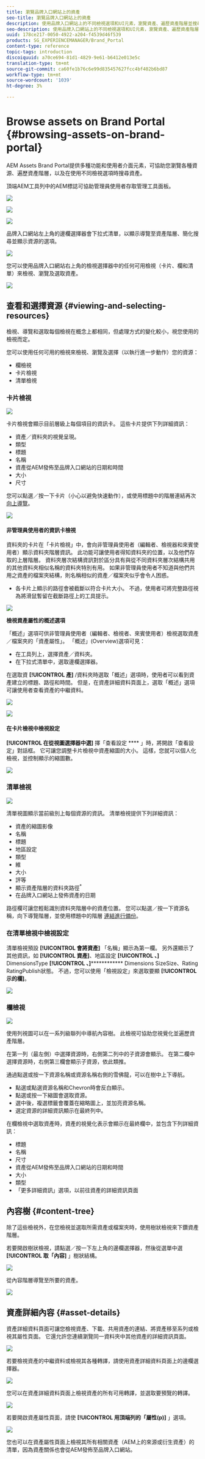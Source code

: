 ```yaml
---
title: 瀏覽品牌入口網站上的資產
seo-title: 瀏覽品牌入口網站上的資產
description: 使用品牌入口網站上的不同檢視選項和UI元素，瀏覽資產、遍歷資產階層並搜尋資產。
seo-description: 使用品牌入口網站上的不同檢視選項和UI元素，瀏覽資產、遍歷資產階層並搜尋資產。
uuid: 178ce217-0050-4922-a204-f4539d46f539
products: SG_EXPERIENCEMANAGER/Brand_Portal
content-type: reference
topic-tags: introduction
discoiquuid: a70ce694-81d1-4829-9e61-b6412e013e5c
translation-type: tm+mt
source-git-commit: ca60fe1b76c6e99d835457627fcc4bf402b6bd87
workflow-type: tm+mt
source-wordcount: '1039'
ht-degree: 3%

---
```



# Browse assets on Brand Portal {#browsing-assets-on-brand-portal}

AEM Assets Brand Portal提供多種功能和使用者介面元素，可協助您瀏覽各種資源、遍歷資產階層，以及在使用不同檢視選項時搜尋資產。

頂端AEM工具列中的AEM標誌可協助管理員使用者存取管理工具面板。

![](assets/aemlogo.png)

![](assets/admin-tools-panel-2.png)

![](assets/bp_subheader.png)<br />

品牌入口網站左上角的邊欄選擇器會下拉式清單，以顯示導覽至資產階層、簡化搜尋並顯示資源的選項。

![](assets/siderail-1.png)

您可以使用品牌入口網站右上角的檢視選擇器中的任何可用檢視（卡片、欄和清單）來檢視、瀏覽及選取資產。

![](assets/viewselector.png)

## 查看和選擇資源 {#viewing-and-selecting-resources}

檢視、導覽和選取每個檢視在概念上都相同，但處理方式的變化較小，視您使用的檢視而定。

您可以使用任何可用的檢視來檢視、瀏覽及選擇（以執行進一步動作）您的資源：

* 欄檢視
* 卡片檢視
* 清單檢視

### 卡片檢視

![](assets/card-view.png)

卡片檢視會顯示目前層級上每個項目的資訊卡。 這些卡片提供下列詳細資訊：

* 資產／資料夾的視覺呈現。
* 類型
* 標題
* 名稱
* 資產從AEM發佈至品牌入口網站的日期和時間
* 大小
* 尺寸

您可以點選／按一下卡片（小心以避免快速動作），或使用標題中的階層連結再次 [向上導覽](https://helpx.adobe.com/experience-manager/6-5/sites/authoring/using/basic-handling.html#TheHeader)。

![](assets/cardquickactions.png)

#### 非管理員使用者的資訊卡檢視

資料夾的卡片在「卡片檢視」中，會向非管理員使用者（編輯者、檢視器和來賓使用者）顯示資料夾階層資訊。 此功能可讓使用者得知資料夾的位置，以及他們存取的上層階層。
資料夾層次結構資訊對於區分具有與從不同資料夾層次結構共用的其他資料夾相似名稱的資料夾特別有用。 如果非管理員使用者不知道與他們共用之資產的檔案夾結構，則名稱相似的資產／檔案夾似乎會令人困惑。

* 各卡片上顯示的路徑會被截斷以符合卡片大小。 不過，使用者可將完整路徑視為將滑鼠暫留在截斷路徑上的工具提示。

![](assets/folder-hierarchy1.png)

**檢視資產屬性的概述選項**

「概述」選項可供非管理員使用者（編輯者、檢視者、來賓使用者）檢視選取資產／檔案夾的「資產屬性」。 「概述」(Overview)選項可見：

* 在工具列上，選擇資產／資料夾。
* 在下拉式清單中，選取邊欄選擇器。

在選取資 **[!UICONTROL 產]** /資料夾時選取「概述」選項時，使用者可以看到資產建立的標題、路徑和時間。 但是，在資產詳細資料頁面上，選取「概述」選項可讓使用者查看資產的中繼資料。

![](assets/overview-option.png)

![](assets/overview-rail-selector.png)

#### 在卡片檢視中檢視設定

**[!UICONTROL 在從視圖選擇器中選]** 擇「查看設定 **** 」時，將開啟「查看設定」對話框。 它可讓您調整卡片檢視中資產縮圖的大小。 這樣，您就可以個人化檢視，並控制顯示的縮圖數。

![](assets/cardviewsettings.png)

### 清單檢視

![](assets/list-view.png)

清單視圖顯示當前級別上每個資源的資訊。 清單檢視提供下列詳細資訊：

* 資產的縮圖影像
* 名稱
* 標題
* 地區設定
* 類型
* 維
* 大小
* 評等
* 顯示資產階層的資料夾路徑<sup>*</sup>
* 在品牌入口網站上發佈資產的日期

路徑欄可讓您輕鬆識別資料夾階層中的資產位置。 您可以點選／按一下資源名稱，向下導覽階層，並使用標題中的階層 [連結進行備份](https://helpx.adobe.com/experience-manager/6-5/sites/authoring/using/basic-handling.html#TheHeader)。

<!--
Comment Type: draft lastmodifiedby="mgulati" lastmodifieddate="2018-08-17T03:12:05.096-0400" type="annotation">Removed:- "Selecting assets in list view To select all items in the list, use the checkbox at the upper left of the list. When all items in the list are selected, this check box appears checked. To deselect all, click or tap the checkbox. When only some items are selected, it appears with a minus sign. To select all, click or tap the checkbox. To deselect all, click or tap the checkbox again. You can change the order of items using the dotted vertical bar at the far right of each item in the list. Tap/click the vertical selection bar and drag the item to a new position in the list."
 -->

### 在清單檢視中檢視設定

清單檢視預設 **[!UICONTROL 會將資產]** 「名稱」顯示為第一欄。 另外還顯示了其他資訊，如 **[!UICONTROL 資產]**、地區設定 **[!UICONTROL 、]** DimensionsType **[!UICONTROL 、]************** Dimensions SizeSize、Rating RatingPublish狀態。 不過，您可以使用「檢視設定」來選取要顯 **[!UICONTROL 示的欄]**。

![](assets/list-view-setting.png)

### 欄檢視

![](assets/column-view.png)

使用列視圖可以在一系列級聯列中導航內容樹。 此檢視可協助您視覺化並遍歷資產階層。

在第一列（最左側）中選擇資源時，右側第二列中的子資源會顯示。 在第二欄中選擇資源時，右側第三欄會顯示子資源，依此類推。

通過點選或按一下資源名稱或資源名稱右側的雪佛龍，可以在樹中上下導航。

* 點選或點選資源名稱和Chevron時會反白顯示。
* 點選或按一下縮圖會選取資源。
* 選中後，複選標籤會覆蓋在縮略圖上，並加亮資源名稱。
* 選定資源的詳細資訊顯示在最終列中。

在欄檢視中選取資產時，資產的視覺化表示會顯示在最終欄中，並包含下列詳細資訊：

* 標題
* 名稱
* 尺寸
* 資產從AEM發佈至品牌入口網站的日期和時間
* 大小
* 類型
* 「更多詳細資訊」選項，以前往資產的詳細資訊頁面

<!--
Comment Type: draft

<h3>Selecting Resources</h3>
-->

<!--
Comment Type: draft

<p>Selecting a specific resource depends on a combination of the view and the device:</p>
-->

<!--
Comment Type: draft

<table border="1" cellpadding="1" cellspacing="0" width="100%">
<tbody>
<tr>
<td> </td>
<td>Select</td>
<td>Deselect</td>
</tr>
<tr>
<td>Column View<br /> </td>
<td>
<ul>
<li>Desktop:<br /> Mouseover, then use the check mark quick action</li>
<li>Mobile device:<br /> Tap the thumbnail</li>
</ul> </td>
<td>
<ul>
<li>Desktop:<br /> Click the thumbnail</li>
<li>Mobile device:<br /> Tap the thumbnail</li>
</ul> </td>
</tr>
<tr>
<td>Card View<br /> </td>
<td>
<ul>
<li>Desktop:<br /> Mouseover, then use the check mark quick action</li>
<li>Mobile device:<br /> Tap-and-hold the card</li>
</ul> </td>
<td>
<ul>
<li>Desktop:<br /> Click the card</li>
<li>Mobile device:<br /> Tap the card</li>
</ul> </td>
</tr>
<tr>
<td>List View</td>
<td>
<ul>
<li>Desktop:<br /> Mouseover, then use the check mark quick action</li>
<li>Mobile device:<br /> Tap the thumbnail</li>
</ul> </td>
<td>
<ul>
<li>Desktop:<br /> Click the thumbnail</li>
<li>Mobile device:<br /> Tap the thumbnail</li>
</ul> </td>
</tr>
</tbody>
</table>
-->

<!--
Comment Type: draft

Deselecting All
-->

<!--
Comment Type: draft

<p>In all cases, as you select items the count of the items selected is displayed at the upper right of the toolbar.</p>
<p>You can deselect all items and exit selection mode by clicking or tapping the X next to the count.</p>
-->

<!--
Comment Type: draft

<p>In all views, all items can be deselected by tapping escape on the keyboard if you are using a desktop device.</p>
-->

## 內容樹 {#content-tree}

除了這些檢視外，在您檢視並選取所需資產或檔案夾時，使用樹狀檢視來下鑽資產階層。

若要開啟樹狀檢視，請點選／按一下左上角的邊欄選擇器，然後從選單中選 **[!UICONTROL 取「內容]** 」樹狀結構。

![](assets/contenttree.png)

從內容階層導覽至所要的資產。

![](assets/content-tree.png)

## 資產詳細內容 {#asset-details}

資產詳細資料頁面可讓您檢視資產、下載、共用資產的連結、將資產移至系列或檢視其屬性頁面。 它還允許您連續瀏覽同一資料夾中其他資產的詳細資訊頁面。

![](assets/asset-detail.png)

若要檢視資產的中繼資料或檢視其各種轉譯，請使用資產詳細資料頁面上的邊欄選擇器。

![](assets/asset-overview.png)

您可以在資產詳細資料頁面上檢視資產的所有可用轉譯，並選取要預覽的轉譯。

![](assets/renditions.png)

若要開啟資產屬性頁面，請使 **[!UICONTROL 用頂端列的「屬性(p)]** 」選項。

![](assets/asset-properties.png)

您也可以在資產屬性頁面上檢視其所有相關資產（AEM上的來源或衍生資產）的清單，因為資產關係也會從AEM發佈至品牌入口網站。
